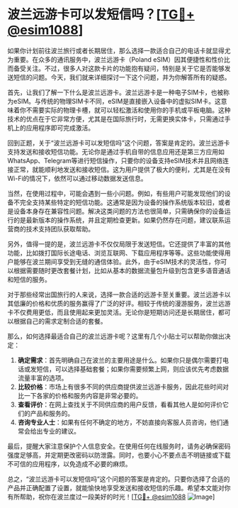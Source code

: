 # 波兰远游卡可以发短信吗？[[TG💪+ @esim1088](https://t.me/s/esim1088)]

如果你计划前往波兰旅行或者长期居住，那么选择一款适合自己的电话卡就显得尤为重要。在众多的通讯服务中，波兰远游卡（Poland eSIM）因其便捷性和性价比而备受关注。不过，很多人对这款卡片的功能抱有疑问，特别是关于它是否能够发送短信的问题。今天，我们就来详细探讨一下这个问题，并为你解答所有的疑惑。

首先，让我们了解一下什么是波兰远游卡。波兰远游卡是一种电子SIM卡，也被称为eSIM。与传统的物理SIM卡不同，eSIM是直接嵌入设备中的虚拟SIM卡。这意味着你不需要实际的物理卡槽，就可以轻松激活和使用你的手机或平板电脑。这种技术的优点在于它非常方便，尤其是在国际旅行时，无需更换实体卡，只需通过手机上的应用程序即可完成激活。

回到正题，关于“波兰远游卡可以发短信吗”这个问题，答案是肯定的。波兰远游卡支持发送和接收短信功能。无论你是通过手机自带的信息应用还是第三方应用如WhatsApp、Telegram等进行短信操作，只要你的设备支持eSIM技术并且网络连接正常，就能顺利地发送和接收短信。这为用户提供了极大的便利，尤其是在没有Wi-Fi的情况下，依然可以通过移动数据发送信息。

当然，在使用过程中，可能会遇到一些小问题。例如，有些用户可能发现他们的设备不完全支持某些特定的短信功能。这通常是因为设备的操作系统版本较旧，或者是设备本身存在兼容性问题。解决这类问题的方法也很简单，只需确保你的设备运行的是最新版本的操作系统，并且定期检查更新。如果仍然存在问题，建议联系运营商的技术支持团队获取帮助。

另外，值得一提的是，波兰远游卡不仅仅局限于发送短信。它还提供了丰富的其他功能，比如拨打国际长途电话、浏览互联网、下载应用程序等等。这些功能使得用户能够在波兰期间享受到无缝的通信体验。此外，由于eSIM技术的灵活性，你可以根据需要随时更改套餐计划，比如从基本的数据流量包升级到包含更多语音通话和短信的服务。

对于那些经常出国旅行的人来说，选择一款合适的远游卡至关重要。波兰远游卡以其低廉的价格和优质的服务赢得了广泛的好评。相较于传统的漫游服务，波兰远游卡不仅费用更低，而且使用起来更加灵活。无论你是短期访问还是长期居住，都可以根据自己的需求定制合适的套餐。

那么，如何选择最适合自己的波兰远游卡呢？这里有几个小贴士可以帮助你做出决定：

1. **确定需求**：首先明确自己在波兰的主要用途是什么。如果你只是偶尔需要打电话或发短信，可以选择基础套餐；如果你需要频繁上网，则应该优先考虑数据流量丰富的选项。
2. **比较价格**：市场上有很多不同的供应商提供波兰远游卡服务，因此花些时间对比一下各家的价格和服务内容是非常必要的。
3. **查看评价**：在网上查找关于不同供应商的用户反馈，看看其他人是如何评价它们的产品和服务的。
4. **咨询专业人士**：如果有任何不确定的地方，不妨直接向客服人员咨询，他们通常会给出专业的建议。

最后，提醒大家注意保护个人信息安全。在使用任何在线服务时，请务必确保密码强度足够高，并定期更改密码以防泄露。同时，也要小心不要点击不明链接或下载不可信的应用程序，以免造成不必要的麻烦。

总之，“波兰远游卡可以发短信吗”这个问题的答案是肯定的。只要你选择了合适的产品并正确配置了设置，就能愉快地享受发送和接收短信的乐趣。希望本文能对你有所帮助，祝你在波兰度过一段美好的时光！[[TG💪+ @esim1088](https://t.me/s/esim1088) ![Image](https://i.postimg.cc/4NQfJmqS/Snipaste-2025-05-13-00-14-12.png)]